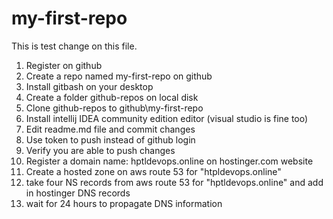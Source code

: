 # my-first-repo

This is test change on this file.

1. Register on github
2. Create a repo named my-first-repo on github
3. Install gitbash on your desktop
4. Create a folder github-repos on local disk
5. Clone github-repos to github\my-first-repo
6. Install intellij IDEA community edition editor (visual studio is fine too)
7. Edit readme.md file and commit changes
8. Use token to push instead of github login
9. Verify you are able to push changes
10. Register a domain name: hptldevops.online on hostinger.com website
11. Create a hosted zone on aws route 53 for "htpldevops.online"
12. take four NS records from aws route 53 for "hptldevops.online" and add in hostinger DNS records
13. wait for 24 hours to propagate DNS information
